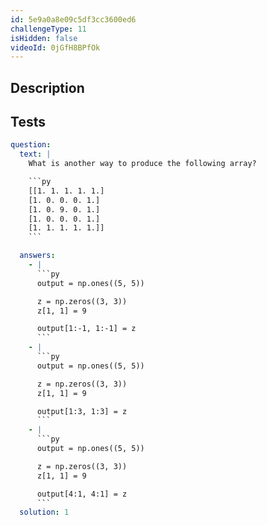```yaml
---
id: 5e9a0a8e09c5df3cc3600ed6
challengeType: 11
isHidden: false
videoId: 0jGfH8BPfOk
---
```


## Description

<section id='description'>
</section>

## Tests

<section id='tests'>

````yml
question:
  text: |
    What is another way to produce the following array?

    ```py
    [[1. 1. 1. 1. 1.]
    [1. 0. 0. 0. 1.]
    [1. 0. 9. 0. 1.]
    [1. 0. 0. 0. 1.]
    [1. 1. 1. 1. 1.]]
    ```

  answers:
    - |
      ```py
      output = np.ones((5, 5))

      z = np.zeros((3, 3))
      z[1, 1] = 9

      output[1:-1, 1:-1] = z
      ```
    - |
      ```py
      output = np.ones((5, 5))

      z = np.zeros((3, 3))
      z[1, 1] = 9

      output[1:3, 1:3] = z
      ```
    - |
      ```py
      output = np.ones((5, 5))

      z = np.zeros((3, 3))
      z[1, 1] = 9

      output[4:1, 4:1] = z
      ```
  solution: 1
````

</section>
